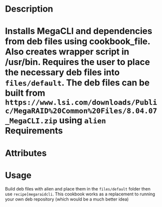 Description
===========
Installs MegaCLI and dependencies from deb files using cookbook_file. Also creates wrapper script in /usr/bin. Requires the user to place the necessary deb files into `files/default`. The deb files can be built from `https://www.lsi.com/downloads/Public/MegaRAID%20Common%20Files/8.04.07_MegaCLI.zip` using `alien`
Requirements
============

Attributes
==========

Usage
=====
Build deb files with alien and place them in the `files/default` folder then use `recipe[megaraidcli`. This cookbook works as a replacement to running your own deb repository (which would be a much better idea)
